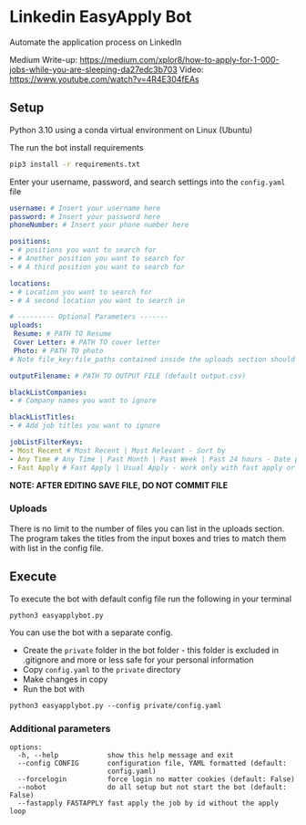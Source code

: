 # Linkedin EasyApply Bot
Automate the application process on LinkedIn

Medium Write-up: https://medium.com/xplor8/how-to-apply-for-1-000-jobs-while-you-are-sleeping-da27edc3b703
Video: https://www.youtube.com/watch?v=4R4E304fEAs

## Setup 

Python 3.10 using a conda virtual environment on Linux (Ubuntu)

The run the bot install requirements
```bash
pip3 install -r requirements.txt
```

Enter your username, password, and search settings into the `config.yaml` file

```yaml
username: # Insert your username here
password: # Insert your password here
phoneNumber: # Insert your phone number here

positions:
- # positions you want to search for
- # Another position you want to search for
- # A third position you want to search for

locations:
- # Location you want to search for
- # A second location you want to search in 

# --------- Optional Parameters -------
uploads:
 Resume: # PATH TO Resume 
 Cover Letter: # PATH TO cover letter
 Photo: # PATH TO photo
# Note file_key:file_paths contained inside the uploads section should be writted without a dash ('-') 

outputFilename: # PATH TO OUTPUT FILE (default output.csv)

blackListCompanies:
- # Company names you want to ignore

blackListTitles:
- # Add job titles you want to ignore

jobListFilterKeys:
- Most Recent # Most Recent | Most Relevant - Sort by
- Any Time # Any Time | Past Month | Past Week | Past 24 hours - Date posted
- Fast Apply # Fast Apply | Usual Apply - work only with fast apply or get the full job list
```
__NOTE: AFTER EDITING SAVE FILE, DO NOT COMMIT FILE__

### Uploads

There is no limit to the number of files you can list in the uploads section. 
The program takes the titles from the input boxes and tries to match them with 
list in the config file.

## Execute

To execute the bot with default config file run the following in your terminal
```
python3 easyapplybot.py
```
You can use the bot with a separate config.
- Create the ```private``` folder in the bot folder - this folder is excluded in .gitignore and more or less safe for your personal information
- Copy ```config.yaml``` to the ```private``` directory
- Make changes in copy
- Run the bot with
```
python3 easyapplybot.py --config private/config.yaml
```
### Additional parameters
```
options:
  -h, --help            show this help message and exit
  --config CONFIG       configuration file, YAML formatted (default:
                        config.yaml)
  --forcelogin          force login no matter cookies (default: False)
  --nobot               do all setup but not start the bot (default: False)
  --fastapply FASTAPPLY fast apply the job by id without the apply loop

```